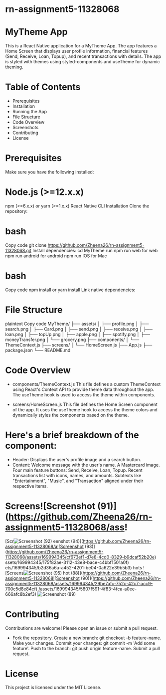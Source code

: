 # rn-assignment5-11328068

# MyTheme App
This is a React Native application for a MyTheme App. The app features a Home Screen that displays user profile information, financial features (Send, Receive, Loan, Topup), and recent transactions with details. The app is styled with themes using styled-components and useTheme for dynamic theming.

# Table of Contents
* Prerequisites
* Installation
* Running the App
* File Structure
* Code Overview
* Screenshots
* Contributing
* License

# Prerequisites
Make sure you have the following installed:

# Node.js (>=12.x.x)
npm (>=6.x.x) or yarn (>=1.x.x)
React Native CLI
Installation
Clone the repository:

# bash
Copy code
git clone https://github.com/Zheena26/rn-assignment5-11328068.git
Install dependencies:
cd MyTheme
run npm run web for web
npm run android for android
npm run IOS for Mac

# bash
Copy code
npm install
 or
yarn install
Link native dependencies:

# File Structure
plaintext
Copy code
MyTheme/
├── assets/
│   ├── profile.png
│   ├── search.png
│   ├── Card.png
│   ├── send.png
│   ├── receive.png
│   ├── loan.png
│   ├── topUp.png
│   ├── apple.png
│   ├── spotify.png
│   ├── moneyTransfer.png
│   └── grocery.png
├── components/
│   └── ThemeContext.js
├── screens/
│   └── HomeScreen.js
├── App.js
├── package.json
└── README.md

# Code Overview
* components/ThemeContext.js
This file defines a custom ThemeContext using React's Context API to provide theme data throughout the app. The useTheme hook is used to access the theme within components.

* screens/HomeScreen.js
This file defines the Home Screen component of the app. It uses the useTheme hook to access the theme colors and dynamically styles the components based on the theme.

# Here's a brief breakdown of the component:

* Header: Displays the user's profile image and a search button.
* Content:
Welcome message with the user's name.
A Mastercard image.
Four main feature buttons: Send, Receive, Loan, Topup.
Recent transactions list with icons, names, and amounts.
Subtexts like "Entertainment", "Music", and "Transaction" aligned under their respective items.

# Screens![Screenshot (91)](https://github.com/Zheena26/rn-assignment5-11328068/ass!
[Scr![Screenshot (92)](https://github.com/Zheena26/rn-assignment5-11328068/assets/169994345/231a2328-f123-4e7e-bdbd-7960d598ba13)
eenshot (94)](https://github.com/Zheena26/rn-assignment5-11328068/a![Screenshot (93)](https://github.com/Zheena26/rn-assignment5-11328068/assets/169994345/cf673ef1-d7e8-4cd0-8329-b9dcaf52b20e)
ssets/169994345/175f82ae-3112-43e8-bace-c4bbf1501a0f)
ets/169994345/b2d36a6a-a452-4201-be04-0a622e39b5b3)
hots
![Screens![Screenshot (95)](https://github.com/Zheena26/rn-assignment5-11328068/assets/169994345/bdca5921-2b01-4cfd-82ee-8b258bcd464e)
hot (88)](https://github.com/Zheena26/rn-assignment5-11328068![Screenshot (90)](https://github.com/Zheena26/rn-assignment5-11328068/assets/169994345/29be7afc-752c-42c7-acc9-700c5d8e84cf)
/assets/169994345/5807f591-4f83-4fca-a0ee-666afc8b2ef3)
![Screenshot (89)](https://github.com/Zheena26/rn-assignment5-11328068/assets/169994345/2771eb94-fd1e-4161-97b7-2a6d6f5510a8)


# Contributing
Contributions are welcome! Please open an issue or submit a pull request.

* Fork the repository.
Create a new branch: git checkout -b feature-name.
Make your changes.
Commit your changes: git commit -m 'Add some feature'.
Push to the branch: git push origin feature-name.
Submit a pull request.

# License
This project is licensed under the MIT License.
